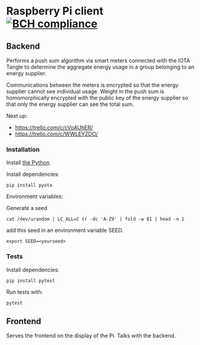 # Raspberry Pi client [![BCH compliance](https://bettercodehub.com/edge/badge/Blockchaingers/raspberry-pi-client?branch=master)](https://bettercodehub.com/)

## Backend
Performs a push sum algorithm via smart meters connected with the IOTA Tangle to determine the aggregate energy usage in a group belonging to an energy supplier.

Communications between the meters is encrypted so that the energy supplier cannot see individual usage. Weight in the push sum is homomorphically encrypted with the public key of the energy supplier so that only the energy supplier can see the total sum.

Next up:

- https://trello.com/c/cVoAUhER/
- https://trello.com/c/WWLEYZDO/

### Installation

Install [the Python](https://conda.io/docs/user-guide/install/index.html).

Install dependencies:
```
pip install pyota
```

Environment variables:

Generate a seed

```
cat /dev/urandom | LC_ALL=C tr -dc 'A-Z9' | fold -w 81 | head -n 1
```
add this seed in an environment variable SEED.

```
export SEED=<yourseed>
```

### Tests

Install dependencies:

```
pip install pytest
```

Run tests with:

```
pytest
```

## Frontend

Serves the frontend on the display of the Pi. Talks with the backend.

